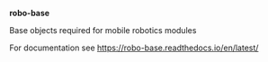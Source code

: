 **robo-base**


Base objects required for mobile robotics modules



For documentation see https://robo-base.readthedocs.io/en/latest/




